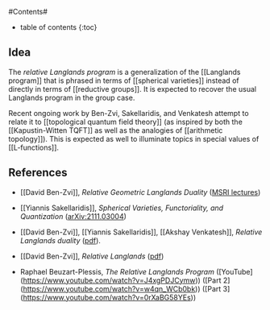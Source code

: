 #Contents#
* table of contents
{:toc}

## Idea

The _relative Langlands program_ is a generalization of the [[Langlands program]] that is phrased in terms of [[spherical varieties]] instead of directly in terms of [[reductive groups]]. It is expected to recover the usual Langlands program in the group case.

Recent ongoing work by Ben-Zvi, Sakellaridis, and Venkatesh attempt to relate it to [[topological quantum field theory]] (as inspired by both the [[Kapustin-Witten TQFT]] as well as the analogies of [[arithmetic topology]]). This is expected as well to illuminate topics in special values of [[L-functions]].

## References

* [[David Ben-Zvi]], _Relative Geometric Langlands Duality_ ([MSRI lectures](https://www.msri.org/workshops/918/schedules/28232))

* [[Yiannis Sakellaridis]], _Spherical Varieties, Functoriality, and Quantization_ ([arXiv:2111.03004](https://arxiv.org/abs/2111.03004))

* [[David Ben-Zvi]], [[Yiannis Sakellaridis]], [[Akshay Venkatesh]], _Relative Langlands duality_ ([pdf](https://www.math.ias.edu/~akshay/research/BZSVpaperV1.pdf)).

* [[David Ben-Zvi]], _Relative Langlands_ ([pdf](https://www.msri.org/workshops/918/schedules/28233/documents/50487/assets/88599))

* Raphael Beuzart-Plessis, _The Relative Langlands Program_ ([YouTube] (https://www.youtube.com/watch?v=J4xgPDJCymw)) ([Part 2] (https://www.youtube.com/watch?v=w4qn_WCb0bk)) ([Part 3] (https://www.youtube.com/watch?v=0rXaBG58YEs))